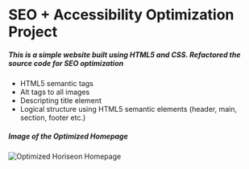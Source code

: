 # SEO + Accessibility Optimization Project

##### This is a simple website built using HTML5 and CSS. Refactored the source code for SEO optimization
* HTML5 semantic tags
* Alt tags to all images
* Descripting title element
* Logical structure using HTML5 semantic elements (header, main, section, footer etc.)

##### Image of the Optimized Homepage
![Optimized Horiseon Homepage](https://github.com/mrahma04/horiseon/blob/main/assets/images/screencapture-mrahma04-github-io-horiseon-2021-10-10-22_23_18.png)

